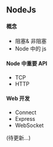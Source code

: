 ## NodeJs

#### 概念

- 阻塞& 非阻塞
- Node 中的 js

#### Node 中重要 API

- TCP
- HTTP

#### Web 开发

- Connect
- Express
- WebSocket

(待更新...)
